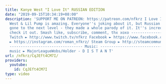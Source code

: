 ```yaml
---
title: Kanye West "I Love It" RUSSIAN EDITION
date: "2019-09-15T10:34:19+08:00"
description: 'SUPPORT ME ON PATREON: https://patreon.com/nfkrz I Love It by Kanye
  West & Lil Pump is amazing. Everyone''s joking about it, but Russian pop stars have
  gone to the next level - they made a whole parody of it. It''s incredible. Let''s
  check it out. Smash like, subscribe, comment, thx xoxo ---------------------------------
  Twitch ► http://www.twitch.tv/nfkrz Facebook ► https://www.facebook.com/NFKRZ1 Instagram
  ► https://instagram.com/roman_nfkrz/ Steam Group ► http://steamcommunity.com/groups/nfkrzgroup
  --------------------------------- Music: --------------------------------- Outro
  music ► MajorLeagueWobs/Holder - D I S T A N T'
url: /nfkrz/CqJEft4CM7I/
providers:
  youtube:
    id: CqJEft4CM7I
type: video
---
```

